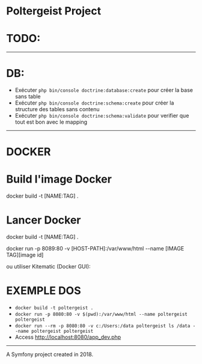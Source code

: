 # Poltergeist Project

# TODO:

---

# DB:

* Exécuter `php bin/console doctrine:database:create` pour créer la base sans table
* Exécuter `php bin/console doctrine:schema:create` pour créer la structure des tables sans contenu
* Exécuter `php bin/console doctrine:schema:validate` pour verifier que tout est bon avec le mapping

---

# DOCKER

# Build l'image Docker

docker build
-t [NAME:TAG] .

# Lancer Docker

docker build
-t [NAME:TAG] .

docker run
-p 8089:80
-v [HOST-PATH]:/var/www/html
--name [IMAGE TAG][image id]

ou utiliser Kitematic (Docker GUI):

# EXEMPLE DOS

* `docker build -t poltergeist .`
* `docker run -p 8080:80 -v $(pwd):/var/www/html --name poltergeist poltergeist`
* `docker run --rm -p 8080:80 -v c:/Users:/data poltergeist ls /data --name poltergeist poltergeist`
* Access <http://localhost:8080/app_dev.php>

---

A Symfony project created in 2018.
